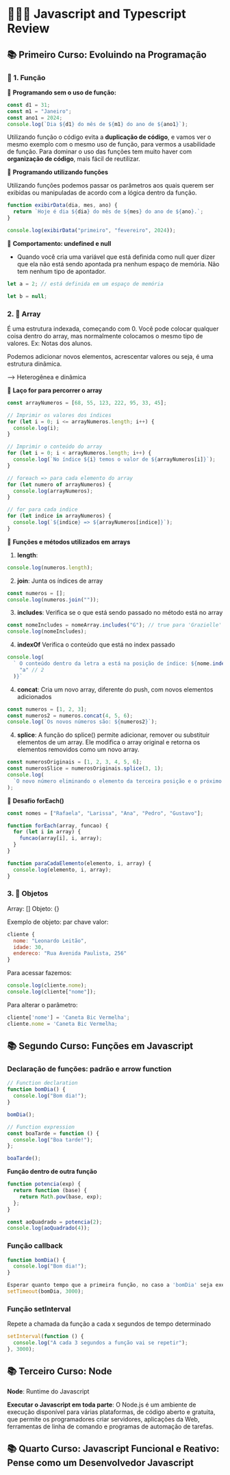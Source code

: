 # 👩🏻‍💻 Javascript and Typescript Review

## 📚 Primeiro Curso: Evoluindo na Programação

### 🎯 1. Função

📓 **Programando sem o uso de função:**

```js
const d1 = 31;
const m1 = "Janeiro";
const ano1 = 2024;
console.log(`Dia ${d1} do mês de ${m1} do ano de ${ano1}`);
```

Utilizando função o código evita a **duplicação de código**, e vamos ver o mesmo exemplo com o mesmo uso de função, para vermos a usabilidade de função. Para dominar o uso das funções tem muito haver com **organização de código**, mais fácil de reutilizar.

📓 **Programando utilizando funções**

Utilizando funções podemos passar os parâmetros aos quais querem ser exibidas ou manipuladas de acordo com a lógica dentro da função.

```js
function exibirData(dia, mes, ano) {
  return `Hoje é dia ${dia} do mês de ${mes} do ano de ${ano}.`;
}

console.log(exibirData("primeiro", "fevereiro", 2024));
```

📓 **Comportamento: undefined e null**

- Quando você cria uma variável que está definida como null quer dizer que ela não está sendo apontada pra nenhum espaço de memória. Não tem nenhum tipo de apontador.

```js
let a = 2; // está definida em um espaço de memória
```

```js
let b = null;
```

### 2. 🎯 Array

É uma estrutura indexada, começando com 0. Você pode colocar qualquer coisa dentro do array, mas normalmente colocamos o mesmo tipo de valores. Ex: Notas dos alunos.

Podemos adicionar novos elementos, acrescentar valores ou seja, é uma estrutura dinâmica.

--> Heterogênea e dinâmica

📓 **Laço for para percorrer o array**

```js
const arrayNumeros = [68, 55, 123, 222, 95, 33, 45];

// Imprimir os valores dos índices
for (let i = 0; i <= arrayNumeros.length; i++) {
  console.log(i);
}

// Imprimir o conteúdo do array
for (let i = 0; i < arrayNumeros.length; i++) {
  console.log(`No índice ${i} temos o valor de ${arrayNumeros[i]}`);
}

// foreach => para cada elemento do array
for (let numero of arrayNumeros) {
  console.log(arrayNumeros);
}

// for para cada indice
for (let indice in arrayNumeros) {
  console.log(`${indice} => ${arrayNumeros[indice]}`);
}
```

📓 **Funções e métodos utilizados em arrays**

1. **length**:

```js
console.log(numeros.length);
```

2. **join**: Junta os índices de array

```js
const numeros = [];
console.log(numeros.join(""));
```

3. **includes**: Verifica se o que está sendo passado no método está no array

```js
const nomeIncludes = nomeArray.includes("G"); // true para 'Grazielle'
console.log(nomeIncludes);
```

4. **indexOf** Verifica o conteúdo que está no index passado

```js
console.log(
  ` O conteúdo dentro da letra a está na posição de índice: ${nome.indexOf(
    "a" // 2
  )}`
```

4. **concat**: Cria um novo array, diferente do push, com novos elementos adicionados

```js
const numeros = [1, 2, 3];
const numeros2 = numeros.concat(4, 5, 6);
console.log(`Os novos números são: ${numeros2}`);
```

4. **splice**: A função do splice() permite adicionar, remover ou substituir elementos de um array. Ele modifica o array original e retorna os elementos removidos como um novo array.

```js
const numerosOriginais = [1, 2, 3, 4, 5, 6];
const numerosSlice = numerosOriginais.splice(3, 1);
console.log(
  `O novo número eliminando o elemento da terceira posição e o próximo é: ${numerosSlice}`
);
```

📓 **Desafio forEach()**

```js
const nomes = ["Rafaela", "Larissa", "Ana", "Pedro", "Gustavo"];

function forEach(array, funcao) {
  for (let i in array) {
    funcao(array[i], i, array);
  }
}

function paraCadaElemento(elemento, i, array) {
  console.log(elemento, i, array);
}
```

### 3. 🎯 Objetos

Array: []
Objeto: {}

Exemplo de objeto: par chave valor:

```js
cliente {
  nome: "Leonardo Leitão",
  idade: 30,
  endereco: "Rua Avenida Paulista, 256"
}
```

Para acessar fazemos:

```js
console.log(cliente.nome);
console.log(cliente["nome"]);
```

Para alterar o parâmetro:

```js
cliente['nome'] = 'Caneta Bic Vermelha';
cliente.nome = 'Caneta Bic Vermelha;
```

## 📚 Segundo Curso: Funções em Javascript

### Declaração de funções: padrão e arrow function

```js
// Function declaration
function bomDia() {
  console.log("Bom dia!");
}

bomDia();

// Function expression
const boaTarde = function () {
  console.log("Boa tarde!");
};

boaTarde();
```

**Função dentro de outra função**

```js
function potencia(exp) {
  return function (base) {
    return Math.pow(base, exp);
  };
}

const aoQuadrado = potencia(2);
console.log(aoQuadrado(4));
```

### Função callback

```js
function bomDia() {
  console.log("Bom dia!");
}

Esperar quanto tempo que a primeira função, no caso a 'bomDia' seja executada:
setTimeout(bomDia, 3000);
```

### Função setInterval

Repete a chamada da função a cada x segundos de tempo determinado

```js
setInterval(function () {
  console.log("A cada 3 segundos a função vai se repetir");
}, 3000);
```

## 📚 Terceiro Curso: Node

**Node**: Runtime do Javascript

**Executar o Javascript em toda parte**: O Node.js é um ambiente de execução disponível para várias plataformas, de código aberto e gratuita, que permite os programadores criar servidores, aplicações da Web, ferramentas de linha de comando e programas de automação de tarefas.

## 📚 Quarto Curso: Javascript Funcional e Reativo: Pense como um Desenvolvedor Javascript
